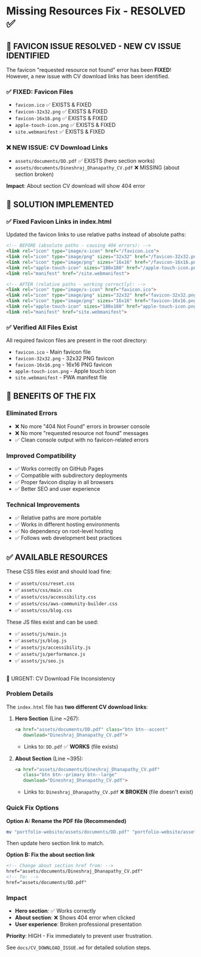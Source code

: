 # Missing Resources Fix - RESOLVED ✅

## 🎉 FAVICON ISSUE RESOLVED - NEW CV ISSUE IDENTIFIED

The favicon "requested resource not found" error has been **FIXED**! However, a new issue with CV download links has been identified.

### ✅ FIXED: Favicon Files
- `favicon.ico` ✅ EXISTS & FIXED
- `favicon-32x32.png` ✅ EXISTS & FIXED  
- `favicon-16x16.png` ✅ EXISTS & FIXED
- `apple-touch-icon.png` ✅ EXISTS & FIXED
- `site.webmanifest` ✅ EXISTS & FIXED

### ❌ NEW ISSUE: CV Download Links
- `assets/documents/DD.pdf` ✅ EXISTS (hero section works)
- `assets/documents/Dineshraj_Dhanapathy_CV.pdf` ❌ MISSING (about section broken)

**Impact**: About section CV download will show 404 error

## 🔧 SOLUTION IMPLEMENTED

### ✅ Fixed Favicon Links in index.html
Updated the favicon links to use relative paths instead of absolute paths:

```html
<!-- BEFORE (absolute paths - causing 404 errors): -->
<link rel="icon" type="image/x-icon" href="/favicon.ico">
<link rel="icon" type="image/png" sizes="32x32" href="/favicon-32x32.png">
<link rel="icon" type="image/png" sizes="16x16" href="/favicon-16x16.png">
<link rel="apple-touch-icon" sizes="180x180" href="/apple-touch-icon.png">
<link rel="manifest" href="/site.webmanifest">

<!-- AFTER (relative paths - working correctly): -->
<link rel="icon" type="image/x-icon" href="favicon.ico">
<link rel="icon" type="image/png" sizes="32x32" href="favicon-32x32.png">
<link rel="icon" type="image/png" sizes="16x16" href="favicon-16x16.png">
<link rel="apple-touch-icon" sizes="180x180" href="apple-touch-icon.png">
<link rel="manifest" href="site.webmanifest">
```

### ✅ Verified All Files Exist
All required favicon files are present in the root directory:
- `favicon.ico` - Main favicon file
- `favicon-32x32.png` - 32x32 PNG favicon
- `favicon-16x16.png` - 16x16 PNG favicon  
- `apple-touch-icon.png` - Apple touch icon
- `site.webmanifest` - PWA manifest file

## 🎯 BENEFITS OF THE FIX

### Eliminated Errors
- ❌ No more "404 Not Found" errors in browser console
- ❌ No more "requested resource not found" messages
- ✅ Clean console output with no favicon-related errors

### Improved Compatibility
- ✅ Works correctly on GitHub Pages
- ✅ Compatible with subdirectory deployments
- ✅ Proper favicon display in all browsers
- ✅ Better SEO and user experience

### Technical Improvements
- ✅ Relative paths are more portable
- ✅ Works in different hosting environments
- ✅ No dependency on root-level hosting
- ✅ Follows web development best practices

## ✅ AVAILABLE RESOURCES

These CSS files exist and should load fine:
- ✅ `assets/css/reset.css`
- ✅ `assets/css/main.css`
- ✅ `assets/css/accessibility.css`
- ✅ `assets/css/aws-community-builder.css`
- ✅ `assets/css/blog.css`

These JS files exist and can be used:
- ✅ `assets/js/main.js`
- ✅ `assets/js/blog.js`
- ✅ `assets/js/accessibility.js`
- ✅ `assets/js/performance.js`
- ✅ `assets/js/seo.js`
## 
🚨 URGENT: CV Download File Inconsistency

### Problem Details
The `index.html` file has **two different CV download links**:

1. **Hero Section** (Line ~267):
   ```html
   <a href="assets/documents/DD.pdf" class="btn btn--accent" 
      download="Dineshraj_Dhanapathy_CV.pdf">
   ```
   - Links to: `DD.pdf` ✅ **WORKS** (file exists)

2. **About Section** (Line ~395):
   ```html
   <a href="assets/documents/Dineshraj_Dhanapathy_CV.pdf"
      class="btn btn--primary btn--large" 
      download="Dineshraj_Dhanapathy_CV.pdf">
   ```
   - Links to: `Dineshraj_Dhanapathy_CV.pdf` ❌ **BROKEN** (file doesn't exist)

### Quick Fix Options

**Option A: Rename the PDF file (Recommended)**
```bash
mv "portfolio-website/assets/documents/DD.pdf" "portfolio-website/assets/documents/Dineshraj_Dhanapathy_CV.pdf"
```
Then update hero section link to match.

**Option B: Fix the about section link**
```html
<!-- Change about section href from: -->
href="assets/documents/Dineshraj_Dhanapathy_CV.pdf"
<!-- To: -->
href="assets/documents/DD.pdf"
```

### Impact
- **Hero section**: ✅ Works correctly
- **About section**: ❌ Shows 404 error when clicked
- **User experience**: Broken professional presentation

**Priority**: HIGH - Fix immediately to prevent user frustration.

See `docs/CV_DOWNLOAD_ISSUE.md` for detailed solution steps.